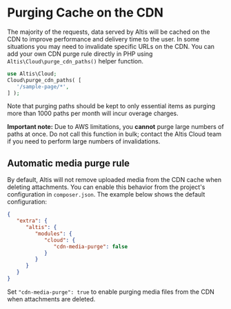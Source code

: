 # Purging Cache on the CDN

The majority of the requests, data served by Altis will be cached on the CDN to improve performance and delivery time to the user. In some situations you may need to invalidate specific URLs on the CDN. You can add your own CDN purge rule directly in PHP using `Altis\Cloud\purge_cdn_paths()` helper function.

```php
use Altis\Cloud;
Cloud\purge_cdn_paths( [
   '/sample-page/*',
] );
```

Note that purging paths should be kept to only essential items as purging more than 1000 paths per month will incur overage charges.

**Important note:** Due to AWS limitations, you **cannot** purge large numbers of paths at once. Do not call this function in bulk; contact the Altis Cloud team if you need to perform large numbers of invalidations.

## Automatic media purge rule

By default, Altis will not remove uploaded media from the CDN cache when deleting attachments. You can enable this behavior from the project's configuration in `composer.json`. The example below shows the default configuration:

```json
{
   "extra": {
      "altis": {
         "modules": {
            "cloud": {
               "cdn-media-purge": false
            }
         }
      }
   }
}
```

Set `"cdn-media-purge": true` to enable purging media files from the CDN when attachments are deleted.
